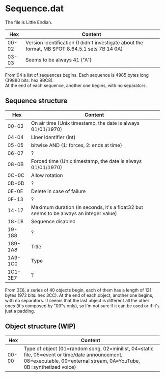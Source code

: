 # Sequence.dat

The file is Little Endian.

| Hex   | Content                                                                                        |
| ----- | ---------------------------------------------------------------------------------------------- |
| 00-02 | Version identification (I didn't investigate about the format, MB SPOT 8.64.5.1 sets 7B 14 0A) |
| 03-03 | Seems to be always 41 ("A")                                                                    |

From 04 a list of sequences begins.
Each sequence is 4985 bytes long (39880 bits: hex 9BC8).  
At the end of each sequence, another one begins, with no separators.

## Sequence structure

| Hex     | Content                                                                               |
| ------- | ------------------------------------------------------------------------------------- |
| 00-03   | On air time (Unix timestamp, the date is always 01/01/1970)                           |
| 04-04   | Liner identifier (int)                                                                |
| 05-05   | bitwise AND (1: forces, 2: ends at time)                                              |
| 06-07   | ?                                                                                     |
| 08-0B   | Forced time (Unix timestamp, the date is always 01/01/1970)                           |
| 0C-0C   | Allow rotation                                                                        |
| 0D-0D   | ?                                                                                     |
| 0E-0E   | Delete in case of failure                                                             |
| 0F-13   | ?                                                                                     |
| 14-17   | Maximum duration (in seconds, it's a float32 but seems to be always an integer value) |
| 18-18   | Sequence disabled                                                                     |
| 19-188  | ?                                                                                     |
| 189-1A8 | Title                                                                                 |
| 1A9-1C0 | Type                                                                                  |
| 1C1-3E7 | ?                                                                                     |

From 3E8, a series of 40 objects begin, each of them has a length of 121 bytes (972 bits: hex 3CC). At the end of each object, another one begins, with no separators.
It seems that the last object is different all the other ones (it's composed by "00"s only), so I'm not sure if it can be used or if it's just a padding.

## Object structure (WIP)

| Hex   | Content                                                                                                                                                               |
| ----- | --------------------------------------------------------------------------------------------------------------------------------------------------------------------- |
| 00-00 | Type of object (01=random song, 02=minilist, 04=static file, 05=event or time/date announcement, 08=executable, 09=external stream, 0A=YouTube, 0B=synthetized voice) |
